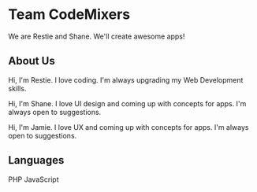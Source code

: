 # Team CodeMixers

We are Restie and Shane. We'll create awesome apps!


## About Us

Hi, I'm Restie. I love coding. I'm always upgrading my Web Development skills.

Hi, I'm Shane. I love UI design and coming up with concepts for apps. I'm always open to suggestions.

Hi, I'm Jamie. I love UX and coming up with concepts for apps. I'm always open to suggestions.


## Languages
PHP
JavaScript
